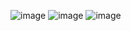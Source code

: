 ![image](https://github.com/user-attachments/assets/72df002d-d0df-4494-a1db-233125b3bcdf)
![image](https://github.com/user-attachments/assets/aa2413f0-7226-4c67-a9d0-691a5ce0c036)
![image](https://github.com/user-attachments/assets/130752cc-c181-46c6-b891-4929fb42ba3f)
